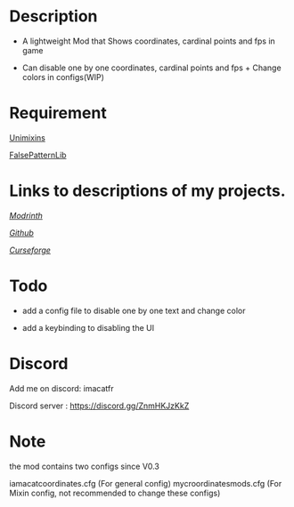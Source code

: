 # Description

* A lightweight Mod that Shows coordinates, cardinal points and fps in game

* Can disable one by one coordinates, cardinal points and fps + Change colors in configs(WIP)

# Requirement

[Unimixins](https://legacy.curseforge.com/minecraft/mc-mods/unimixins/files/4600285)

[FalsePatternLib](https://legacy.curseforge.com/minecraft/mc-mods/fplib/files/4701057)

# Links to descriptions of my projects.

[*Modrinth*](https://modrinth.com/my-coordinates-mod)

[*Github*](https://github.com/quentin452/MyCoordinatesMod)

[*Curseforge*](https://legacy.curseforge.com/minecraft/mc-mods/my-coordinates-mod)

# Todo

* add a config file to disable one by one text and change color

* add a keybinding to disabling the UI

# Discord

Add me on discord: imacatfr

Discord server : https://discord.gg/ZnmHKJzKkZ

# Note

the mod contains two configs since V0.3

iamacatcoordinates.cfg (For general config)
mycroordinatesmods.cfg (For Mixin config, not recommended to change these configs)
